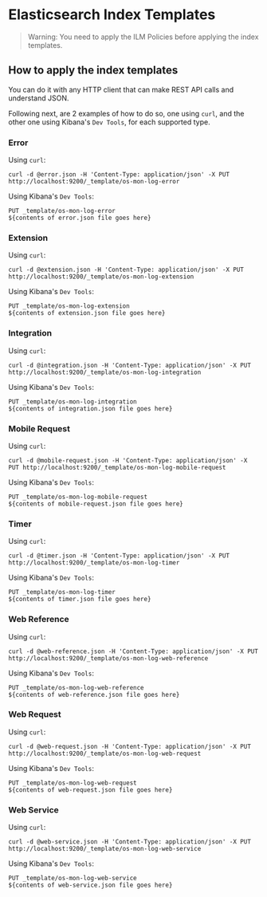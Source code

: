 # Elasticsearch Index Templates

> Warning: You need to apply the ILM Policies before applying the index templates.

## How to apply the index templates

You can do it with any HTTP client that can make REST API calls and understand JSON.

Following next, are 2 examples of how to do so, one using `curl`, and the other one using Kibana's `Dev Tools`, for each supported type.

### Error

Using `curl`:
```
curl -d @error.json -H 'Content-Type: application/json' -X PUT http://localhost:9200/_template/os-mon-log-error
```

Using Kibana's `Dev Tools`:
```
PUT _template/os-mon-log-error
${contents of error.json file goes here}
```

### Extension

Using `curl`:
```
curl -d @extension.json -H 'Content-Type: application/json' -X PUT http://localhost:9200/_template/os-mon-log-extension
```

Using Kibana's `Dev Tools`:
```
PUT _template/os-mon-log-extension
${contents of extension.json file goes here}
```

### Integration

Using `curl`:
```
curl -d @integration.json -H 'Content-Type: application/json' -X PUT http://localhost:9200/_template/os-mon-log-integration
```

Using Kibana's `Dev Tools`:
```
PUT _template/os-mon-log-integration
${contents of integration.json file goes here}
```

### Mobile Request

Using `curl`:
```
curl -d @mobile-request.json -H 'Content-Type: application/json' -X PUT http://localhost:9200/_template/os-mon-log-mobile-request
```

Using Kibana's `Dev Tools`:
```
PUT _template/os-mon-log-mobile-request
${contents of mobile-request.json file goes here}
```

### Timer

Using `curl`:
```
curl -d @timer.json -H 'Content-Type: application/json' -X PUT http://localhost:9200/_template/os-mon-log-timer
```

Using Kibana's `Dev Tools`:
```
PUT _template/os-mon-log-timer
${contents of timer.json file goes here}
```

### Web Reference

Using `curl`:
```
curl -d @web-reference.json -H 'Content-Type: application/json' -X PUT http://localhost:9200/_template/os-mon-log-web-reference
```

Using Kibana's `Dev Tools`:
```
PUT _template/os-mon-log-web-reference
${contents of web-reference.json file goes here}
```

### Web Request

Using `curl`:
```
curl -d @web-request.json -H 'Content-Type: application/json' -X PUT http://localhost:9200/_template/os-mon-log-web-request
```

Using Kibana's `Dev Tools`:
```
PUT _template/os-mon-log-web-request
${contents of web-request.json file goes here}
```

### Web Service

Using `curl`:
```
curl -d @web-service.json -H 'Content-Type: application/json' -X PUT http://localhost:9200/_template/os-mon-log-web-service
```

Using Kibana's `Dev Tools`:
```
PUT _template/os-mon-log-web-service
${contents of web-service.json file goes here}
```
